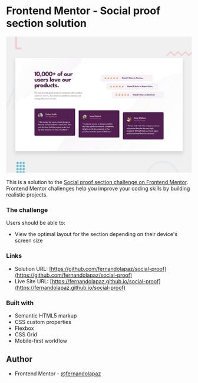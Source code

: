 # Frontend Mentor - Social proof section solution

![](design/desktop-preview.jpg)

This is a solution to the [Social proof section challenge on Frontend Mentor](https://www.frontendmentor.io/challenges/social-proof-section-6e0qTv_bA). Frontend Mentor challenges help you improve your coding skills by building realistic projects. 

### The challenge

Users should be able to:

- View the optimal layout for the section depending on their device's screen size

### Links

- Solution URL: [https://github.com/fernandolapaz/social-proof](https://github.com/fernandolapaz/social-proof)
- Live Site URL: [https://fernandolapaz.github.io/social-proof](https://fernandolapaz.github.io/social-proof)

### Built with

- Semantic HTML5 markup
- CSS custom properties
- Flexbox
- CSS Grid
- Mobile-first workflow

## Author

- Frontend Mentor - [@fernandolapaz](https://www.frontendmentor.io/profile/fernandolapaz)
